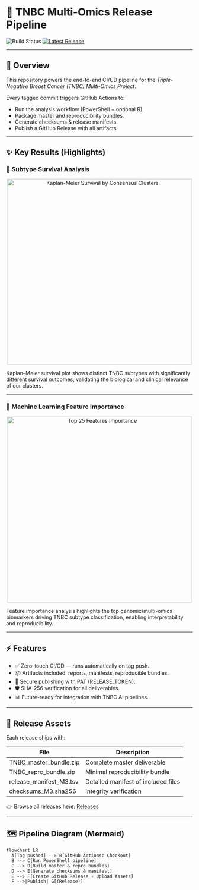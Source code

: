 # 🚀 TNBC Multi-Omics Release Pipeline

![Build Status](https://github.com/Baashi27-ai/tnbc-m1/actions/workflows/build-and-release.yml/badge.svg)
[![Latest Release](https://img.shields.io/github/v/release/Baashi27-ai/tnbc-m1?include_prereleases&sort=semver)](https://github.com/Baashi27-ai/tnbc-m1/releases)

---

## 📌 Overview
This repository powers the end-to-end CI/CD pipeline for the *Triple-Negative Breast Cancer (TNBC) Multi-Omics Project*.

Every tagged commit triggers GitHub Actions to:
- Run the analysis workflow (PowerShell + optional R).
- Package master and reproducibility bundles.
- Generate checksums & release manifests.
- Publish a GitHub Release with all artifacts.

---

## ✨ Key Results (Highlights)

### 🔬 Subtype Survival Analysis
<p align="center">
  <img src="results/HANDOFF_FINAL/KM_by_CC.png" alt="Kaplan-Meier Survival by Consensus Clusters" width="500"/>
</p>

Kaplan–Meier survival plot shows distinct TNBC subtypes with significantly different survival outcomes, validating the biological and clinical relevance of our clusters.

---

### 🧠 Machine Learning Feature Importance
<p align="center">
  <img src="results/HANDOFF_FINAL/feature_importance_top25.png" alt="Top 25 Features Importance" width="500"/>
</p>

Feature importance analysis highlights the top genomic/multi-omics biomarkers driving TNBC subtype classification, enabling interpretability and reproducibility.

---

## ⚡ Features
- ✅ Zero-touch CI/CD — runs automatically on tag push.
- 📦 Artifacts included: reports, manifests, reproducible bundles.
- 🔑 Secure publishing with PAT (RELEASE_TOKEN).
- 🛡 SHA-256 verification for all deliverables.
- 📊 Future-ready for integration with TNBC AI pipelines.

---

## 📂 Release Assets
Each release ships with:

| File                     | Description                          |
|--------------------------|--------------------------------------|
| TNBC_master_bundle.zip   | Complete master deliverable          |
| TNBC_repro_bundle.zip    | Minimal reproducibility bundle       |
| release_manifest_M3.tsv  | Detailed manifest of included files  |
| checksums_M3.sha256      | Integrity verification               |

👉 Browse all releases here: [Releases](https://github.com/Baashi27-ai/tnbc-m1/releases)

---

## 🗺 Pipeline Diagram (Mermaid)

```mermaid
flowchart LR
  A[Tag pushed] --> B[GitHub Actions: Checkout]
  B --> C[Run PowerShell pipeline]
  C --> D[Build master & repro bundles]
  D --> E[Generate checksums & manifest]
  E --> F[Create GitHub Release + Upload Assets]
  F -->|Publish| G[(Release)]



